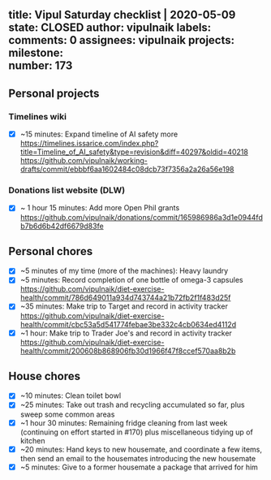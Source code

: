 title:	Vipul Saturday checklist | 2020-05-09
state:	CLOSED
author:	vipulnaik
labels:	
comments:	0
assignees:	vipulnaik
projects:	
milestone:	
number:	173
--
## Personal projects

### Timelines wiki

- [x] ~15 minutes: Expand timeline of AI safety more https://timelines.issarice.com/index.php?title=Timeline_of_AI_safety&type=revision&diff=40297&oldid=40218 https://github.com/vipulnaik/working-drafts/commit/ebbbf6aa1602484c08dcb73f7356a2a26a56e198

### Donations list website (DLW)

- [x] ~ 1 hour 15 minutes: Add more Open Phil grants https://github.com/vipulnaik/donations/commit/165986986a3d1e0944fdb7b6d6b42df6679d83fe

## Personal chores

- [x] ~5 minutes of my time (more of the machines): Heavy laundry
- [x] ~5 minutes: Record completion of one bottle of omega-3 capsules https://github.com/vipulnaik/diet-exercise-health/commit/786d649011a934d743744a21b72fb2f1f483d25f
- [x] ~35 minutes: Make trip to Target and record in activity tracker https://github.com/vipulnaik/diet-exercise-health/commit/cbc53a5d541774febae3be332c4cb0634ed4112d
- [x] ~1 hour: Make trip to Trader Joe's and record in activity tracker https://github.com/vipulnaik/diet-exercise-health/commit/200608b868906fb30d1966f47f8ccef570aa8b2b

## House chores

- [x] ~10 minutes: Clean toilet bowl
- [x] ~25 minutes: Take out trash and recycling accumulated so far, plus sweep some common areas
- [x] ~1 hour 30 minutes: Remaining fridge cleaning from last week (continuing on effort started in #170) plus miscellaneous tidying up of kitchen
- [x] ~20 minutes: Hand keys to new housemate, and coordinate a few items, then send an email to the housemates introducing the new housemate
- [x] ~5 minutes: Give to a former housemate a package that arrived for him
